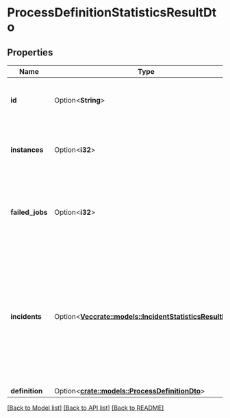 # ProcessDefinitionStatisticsResultDto

## Properties

Name | Type | Description | Notes
------------ | ------------- | ------------- | -------------
**id** | Option<**String**> | The id of the process definition the results are aggregated for. | [optional]
**instances** | Option<**i32**> | The total number of running process instances of this process definition. | [optional]
**failed_jobs** | Option<**i32**> | The total number of failed jobs for the running instances. **Note**: Will be `0` (not `null`), if failed jobs were excluded. | [optional]
**incidents** | Option<[**Vec<crate::models::IncidentStatisticsResultDto>**](IncidentStatisticsResultDto.md)> | Each item in the resulting array is an object which contains `incidentType` and `incidentCount`. **Note**: Will be an empty array, if `incidents` or `incidentsForType` were excluded. Furthermore, the array will be also empty if no incidents were found. | [optional]
**definition** | Option<[**crate::models::ProcessDefinitionDto**](ProcessDefinitionDto.md)> |  | [optional]

[[Back to Model list]](../README.md#documentation-for-models) [[Back to API list]](../README.md#documentation-for-api-endpoints) [[Back to README]](../README.md)


